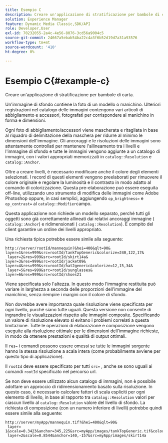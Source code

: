 ```yaml
---
title: Esempio C
description: Creare un'applicazione di stratificazione per bambole di carta.
solution: Experience Manager
feature: Dynamic Media Classic,SDK/API
role: Developer,User
exl-id: 70232055-2a4c-4e56-8076-3cd56a9004c5
source-git-commit: 24667a5ebab54ba22c4a3f6b52d19d7a31a93576
workflow-type: tm+mt
source-wordcount: '410'
ht-degree: 0%

---
```


# Esempio C{#example-c}

Creare un&#39;applicazione di stratificazione per bambole di carta.

Un&#39;immagine di sfondo contiene la foto di un modello o manichino. Ulteriori registrazioni nel catalogo delle immagini contengono vari articoli di abbigliamento e accessori, fotografati per corrispondere al manichino in forma e dimensioni.

Ogni foto di abbigliamento/accessori viene mascherata e ritagliata in base al riquadro di delimitazione della maschera per ridurre al minimo le dimensioni dell&#39;immagine. Gli ancoraggi e le risoluzioni delle immagini sono attentamente controllati per mantenere l&#39;allineamento tra i livelli e l&#39;immagine di sfondo e tutte le immagini vengono aggiunte a un catalogo di immagini, con i valori appropriati memorizzati in `catalog::Resolution` e `catalog::Anchor`.

Oltre a creare livelli, è necessario modificare anche il colore degli elementi selezionati. I record di questi elementi vengono preelaborati per rimuovere il colore originale e regolare la luminosità e il contrasto in modo adatto al comando di colorizzazione. Questa pre-elaborazione può essere eseguita off-line, utilizzando uno strumento di modifica delle immagini come Adobe Photoshop oppure, in casi semplici, aggiungendo `op_brightness=` e `op_contrast=` al `catalog::Modifier`campo.

Questa applicazione non richiede un modello separato, perché tutti gli oggetti sono già correttamente allineati dai relativi ancoraggi immagine ( `catalog::Anchor`) e ridimensionati ( `catalog::Resolution`). È compito del client garantire un ordine dei livelli appropriato.

Una richiesta tipica potrebbe essere simile alla seguente:

```
http://server/rootId/mannequin?&hei=400&qlt=90&
layer=1&res=999&src=rootId/tankTopGeneric&colorize=240,122,17&
 layer=2&res=999&src=rootId/skirt14a&
layer=3&res=999&src=rootId/jacket09&
layer=4&res=999&src=rootId/hat2generic&colorize=12,15,34&
 layer=5&res=999&src=rootId/sunglasses&
layer=6&res=999&src=rootId/shoes21
```

Viene specificata solo l&#39;altezza. In questo modo l&#39;immagine restituita può variare in larghezza a seconda delle proporzioni dell&#39;immagine del manichino, senza riempire i margini con il colore di sfondo.

Non dovrebbe avere importanza quale risoluzione viene specificata per ogni livello, purché siano tutte uguali. Questa versione non consente di ingrandire le visualizzazioni rispetto alle immagini composite. Specificando un valore di risoluzione elevato si evitano i problemi correlati a questa limitazione. Tutte le operazioni di elaborazione e composizione vengono eseguite alla risoluzione ottimale per le dimensioni dell&#39;immagine richieste, in modo da ottenere prestazioni e qualità di output ottimali.

Il `res=` i comandi possono essere omessi se tutte le immagini sorgente hanno la stessa risoluzione a scala intera (come probabilmente avviene per questo tipo di applicazione).

Il `rootId` deve essere specificato per tutti `src=` , anche se sono uguali ai comandi `rootId` specificato nel percorso url.

Se non deve essere utilizzato alcun catalogo di immagini, non è possibile adottare un approccio di ridimensionamento basato sulla risoluzione. In questo caso, è necessario calcolare fattori di scala espliciti per ogni elemento di livello, in base al rapporto tra `catalog::Resolution` valori per ciascun livello al `catalog::Resolution` valore del livello di sfondo. La richiesta di composizione (con un numero inferiore di livelli) potrebbe quindi essere simile alla seguente:

```
http://server/myApp/mannequin.tif?&hei=400&qlt=90&
 layer= 1&scale=0.3423&anchor=345,225&src=myApp/images/tankTopGeneric.tif&colorize=240,122,17&
 layer=2&scale=0.8544&anchor=140,-157&src=myApp/images/skirt14a
```
